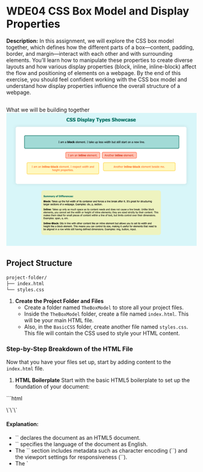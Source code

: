 # WDE04 CSS Box Model and Display Properties

**Description:**
In this assignment, we will explore the CSS box model together, which defines how the different parts of a box—content, padding, border, and margin—interact with each other and with surrounding elements. You’ll learn how to manipulate these properties to create diverse layouts and how various display properties (block, inline, inline-block) affect the flow and positioning of elements on a webpage. By the end of this exercise, you should feel confident working with the CSS box model and understand how display properties influence the overall structure of a webpage.

##
What we will be building together
![Screenshot of the finished webpage](./assets/images/example.png)
##

## Project Structure

```plaintext
project-folder/
├── index.html
└── styles.css
```

1. **Create the Project Folder and Files**
   - Create a folder named `TheBoxModel` to store all your project files.
   - Inside the `TheBoxModel` folder, create a file named `index.html`. This will be your main HTML file.
   - Also, in the `BasicCSS` folder, create another file named `styles.css`. This file will contain the CSS used to style your HTML content.

### Step-by-Step Breakdown of the HTML File
   Now that you have your files set up, start by adding content to the `index.html` file.

1. **HTML Boilerplate**
Start with the basic HTML5 boilerplate to set up the foundation of your document:

\`\`\`html
<!DOCTYPE html>
<html lang="en">

<head>
  <meta charset="UTF-8">
  <meta name="viewport" content="width=device-width, initial-scale=1.0">
  <title>Display Types Showcase</title>
  <link rel="stylesheet" href="styles.css">
</head>
<body>

<!-- Display code goes here  -->

</body>
</html>
\`\`\`

#### Explanation:
- \`<!DOCTYPE html>\` declares the document as an HTML5 document.
- \`<html lang="en">\` specifies the language of the document as English.
- The \`<head>\` section includes metadata such as character encoding (\`<meta charset="UTF-8">\`) and the viewport settings for responsiveness (\`<meta name="viewport" content="width=device-width, initial-scale=1.0">\`).
- The \`<title>\` tag sets the title of the webpage, which appears in the browser tab.
- The \`<link rel="stylesheet" href="styles.css">\` tag links the external CSS file to style the HTML content.
- The \`<body>\` tag contains all the content of the webpage that will be displayed in the browser.
- The \`</body>\` and \`</html>\` tags close the body content and the HTML document, respectively.

2. **Adding Content to the Body**

Next, add the main content inside the \`<body>\` tag:

\`\`\`html
<body>
  <h1 class="page-title">CSS Display Types Showcase</h1>
  <div class="container">
    <div class="card block-card">
      <p>I am a <strong>block</strong> element. I take up less width but still start on a new line.</p>
    </div>

    <div class="inline-container">
      <span class="card inline-card">I am an <strong>inline</strong> element.</span>
      <span class="card inline-card">Another <strong>inline</strong> element.</span>
    </div>

    <div class="inline-block-container">
      <div class="card inline-block-card">I am an <strong>inline-block</strong> element. I respect width and height properties.</div>
      <div class="card inline-block-card">Another <strong>inline-block</strong> element beside me.</div>
    </div>
  </div>
\`\`\`

#### Explanation:
- The content is wrapped inside the \`<body>\` tag.
- \`<h1 class="page-title">\` is the main heading of the page. The class \`page-title\` can be used to style the heading in CSS.
- \`<div class="container">\` groups the content and helps with layout styling.
- \`<div class="card block-card">\` represents a block element with a specific class \`block-card\`.
- \`<span class="card inline-card">\` represents inline elements with the class \`inline-card\`.
- \`<div class="inline-block-container">\` groups inline-block elements, allowing them to be styled and aligned together.
- \`<div class="card inline-block-card">\` represents inline-block elements with the class \`inline-block-card\`.

3. **Adding the Footer**

Finally, include a footer to summarize the differences between display types:

\`\`\`html
<footer class="footer">
  <p class="footer-title">Summary of Differences:</p>
  <p><strong>Block:</strong> Takes up the full width of its container and forces a line break. Examples: div, p, section.</p>
  <p><strong>Inline:</strong> Takes up only as much space as its content needs and stays inline. Examples: span, a, em.</p>
  <p><strong>Inline-Block:</strong> Behaves like an inline element but allows width and height to be set. Examples: img, button, input.</p>
</footer>
\`\`\`

### Explanation:
- \`<footer>\` contains the footer content, typically placed at the bottom of the webpage.
- \`<p class="footer-title">\` is the title of the footer content, which can be styled separately.
- Each \`<p>\` tag provides a summary of the different display types, including examples of HTML elements that use these display properties.

##

By following these steps, you've successfully built a simple HTML document that explains and demonstrates the differences between block, inline, and inline-block elements. 


### Now lets add CSS code to style your page
Open the `styles.css` file in the `TheBoxModel` folder and add the following code to style your webpage:


1. **CSS Reset**
Before diving into the box model, it's important to start with a CSS reset. This ensures consistent styling across different browsers by removing default margins, padding, and other styles.

```css
/* CSS Reset */
* {
    margin: 0;
    padding: 0;
    box-sizing: border-box;
}
```

### Explanation:
- `* { ... }`: The asterisk `*` is a universal selector that targets all elements on the page.
- `margin: 0; padding: 0;`: This resets the default margin and padding applied by browsers to most elements.
- `box-sizing: border-box;`: This ensures that padding and border widths are included within the element's specified width and height, making the box model easier to work with.

2. **Styling the Body**
Next, let's apply some basic styling to the body element to set the font, background color, and layout.

```css
/* Body Styling */
body {
    font-family: Arial, sans-serif;
    line-height: 1.6;
    background-color: #f4f4f4;
    color: #333;
    padding: 20px;
}
```

### Explanation:
- `font-family: Arial, sans-serif;`: Sets the font to Arial, with a fallback to sans-serif.
- `line-height: 1.6;`: Adjusts the spacing between lines of text for better readability.
- `background-color: #f4f4f4;`: Sets a light gray background color.
- `color: #333;`: Changes the text color to a dark gray for better contrast.
- `padding: 20px;`: Adds padding inside the body to prevent the content from touching the edges of the browser window.

3. **Styling the Header**
Now let's style the header to make it stand out.

```css
/* Header Styling */
header {
    background-color: #35424a;
    color: #ffffff;
    padding: 20px 0;
    text-align: center;
    margin-bottom: 20px;
}
```

### Explanation:
- `background-color: #35424a;`: Gives the header a dark slate color.
- `color: #ffffff;`: Changes the text color to white for contrast against the dark background.
- `padding: 20px 0;`: Adds vertical padding to the header, with no horizontal padding.
- `text-align: center;`: Centers the text within the header.
- `margin-bottom: 20px;`: Adds space below the header, separating it from the content that follows.

4. **Styling the Navigation**
Next, let's style the navigation links to give them a horizontal layout.

```css
/* Navigation Styling */
nav {
    text-align: center;
    margin-bottom: 20px;
}

nav a {
    color: #35424a;
    text-decoration: none;
    padding: 10px 20px;
    border-radius: 5px;
    background-color: #e2e2e2;
    margin: 0 5px;
    display: inline-block;
}

nav a:hover {
    background-color: #c1c1c1;
}
```

### Explanation:
- `text-align: center;`: Centers the navigation links within the navigation bar.
- `nav a { ... }`: Styles each navigation link:
  - `color: #35424a;`: Sets the link text color.
  - `text-decoration: none;`: Removes the default underline from the links.
  - `padding: 10px 20px;`: Adds padding inside each link, making them look like buttons.
  - `border-radius: 5px;`: Rounds the corners of the buttons.
  - `background-color: #e2e2e2;`: Sets a light gray background color for the buttons.
  - `margin: 0 5px;`: Adds space between each button.
  - `display: inline-block;`: Ensures the links behave like inline elements but respect the padding and margin.
- `nav a:hover { ... }`: Changes the background color of the buttons when hovered over.

5. **Styling the Main Content and Sidebar**
Now let's style the main content and sidebar to create a simple two-column layout.

```css
/* Layout Styling */
.container {
    display: flex;
    margin-bottom: 20px;
}

.sidebar {
    background-color: #e2e2e2;
    padding: 20px;
    flex: 1;
    margin-right: 20px;
}

.main-content {
    background-color: #ffffff;
    padding: 20px;
    flex: 2;
}
```

### Explanation:
- `.container { ... }`: Sets up a flexbox container for a two-column layout:
  - `display: flex;`: Enables flexbox, allowing children to align horizontally.
  - `margin-bottom: 20px;`: Adds space below the container.
- `.sidebar { ... }`: Styles the sidebar:
  - `background-color: #e2e2e2;`: Sets a light gray background.
  - `padding: 20px;`: Adds padding inside the sidebar.
  - `flex: 1;`: Allows the sidebar to take up one part of the space.
  - `margin-right: 20px;`: Adds space between the sidebar and the main content.
- `.main-content { ... }`: Styles the main content area:
  - `background-color: #ffffff;`: Sets a white background.
  - `padding: 20px;`: Adds padding inside the main content area.
  - `flex: 2;`: Allows the main content to take up twice the space of the sidebar.

6. **Styling the Footer**
Finally, let's style the footer to match the header.

```css
/* Footer Styling */
footer {
    background-color: #35424a;
    color: #ffffff;
    text-align: center;
    padding: 10px 0;
    margin-top: 20px;
}
```

#### Explanation:
- `background-color: #35424a;`: Matches the footer's background color with the header.
- `color: #ffffff;`: Changes the text color to white for contrast.
- `text-align: center;`: Centers the text within the footer.
- `padding: 10px 0;`: Adds vertical padding to the footer, with no horizontal padding.
- `margin-top: 20px;`: Adds space above the footer, separating it from the content above.



##

🌟 **Awesome work! You have successfully built a webpage layout using the CSS box model and display properties.** 🌟

### Conclusion
In this assignment, you learned how to effectively use the CSS box model to control the spacing and layout of elements on a webpage. You also explored how different display properties, such as block and inline-block, influence the positioning of elements. By creating a basic webpage structure with a header, navigation, content area, sidebar, and footer, you gained practical experience in applying these concepts to build a responsive and well-organized webpage layout. Understanding these fundamental principles will be crucial as you continue to design and develop more complex web pages. Rember to use your AI assistant to ask questions and troubleshoot issues.

---
© All rights reserved to ThriveDX



